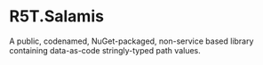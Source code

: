 # R5T.Salamis
A public, codenamed, NuGet-packaged, non-service based library containing data-as-code stringly-typed path values.

